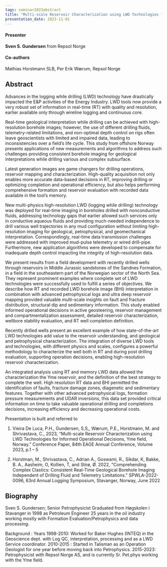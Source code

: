 ```yaml
---
tags: seminar2023abstract
title: "Multi-scale Reservoir Characterization using LWD Technologies for Informed Operational Decisions, Yme Field, Norway (Sven S. Gundersen, Repsol Norge)"
presentation_date: 2023-11-01
---
```

#### Presenter
**Sven S. Gundersen** from Repsol Norge
#### Co-authors
Mathias Horstmann SLB, Per Erik Wærum, Repsol Norge
## Abstract
Advances in the logging while drilling (LWD) technology have drastically impacted the E&P activities of the Energy Industry. LWD tools now provide a very robust set of information in real-time (RT) with quality and resolution, earlier available only through wireline logging and continuous core. 



Real-time geological interpretation while drilling can be achieved with high-resolution borehole images; however, the use of different drilling fluids, telemetry-related limitations, and non-optimal depth control on rigs often leave geoscientists with limited and impaired data, leading to inconsistencies over a field’s life cycle. This study from offshore Norway presents applications of new measurements and algorithms to address such challenges providing consistent borehole imaging for geological interpretations while drilling various and complex subsurface.



Latest generation images are game changers for drilling operations, reservoir mapping and characterization. High-quality acquisition not only enables more accurate data-based decisions in RT, improving drilling or optimizing completion and operational efficiency, but also helps performing comprehensive formation and reservoir evaluation with recorded data available in the tool’s memory.



New multi-physics high-resolution LWD (logging while drilling) technology was deployed for real-time imaging in boreholes drilled with nonconductive fluids, addressing technology gaps that earlier allowed such services only in conductive aqueous fluids and providing much-needed independence to drill various well trajectories in any mud configuration without limiting high-resolution imaging for geological, petrophysical, and geomechanical interpretation. Correspondingly, real-time data transmission challenges were addressed with improved mud-pulse telemetry or wired drill-pipe. Furthermore, new application algorithms were developed to compensate for inadequate depth control impacting the integrity of high-resolution data.



We present results from a field development with recently drilled wells through reservoirs in Middle Jurassic sandstones of the Sandnes Formation, in a field in the southeastern part of the Norwegian sector of the North Sea. They represent prominent examples where complete set of LWD technologies were successfully used to fulfill a series of objectives. We describe how RT and recorded LWD borehole image (BHI) interpretation in combination with advanced petrophysical logs and ultra deep reservoir mapping provided valuable multi-scale insights on fault and fracture distribution, structural dip and sedimentary information. This study enabled informed operational decisions in active geosteering, reservoir management and compartmentalization assessment, detailed reservoir characterization, wellbore stability evaluation, and RT well completion definition.



Recently drilled wells present an excellent example of how state-of-the-art LWD technologies add value to the reservoir understanding, and geological and petrophysical characterization. The integration of diverse LWD tools and technologies, with different physics and scales, configures a powerful methodology to characterize the well both in RT and during post drilling evaluation, supporting operation decisions, enabling high-resolution reservoir characterization.

An integrated analysis using RT and memory LWD data allowed the characterization the Yme reservoir, and the definition of the best strategy to complete the well. High resolution RT data and BHI permitted the identification of faults, fracture damage zones, diagenetic and sedimentary features. Together with other advanced petrophysical logs, formation pressure measurements and UDAR inversions, this data set provided critical information on time to take valuable operational drilling and completions decisions, increasing efficiency and decreasing operational costs.



Presentation is built and referred to



1.	Vieira De Luca, P.H., Gundersen, S,S,, Wærum, P.E., Horstmann, M. and Shrivastava, C., 2023, “Multi-scale Reservoir Characterization using LWD Technologies for Informed Operational Decisions, Yme field, Norway.” Conference Paper, 84th EAGE Annual Conference, Volume 2023, p.1 – 5



2.	Horstman, M., Shrivastava, C., Adrian A., Goswami, R., Sikdar, K, Bakke, B. A., Aasheim, O, Kollien, T, and Stirø, Ø. 2022, "Comprehending Complex Clastics: Consistent Real-Time Geological Borehole Imaging Independent of Drilling Fluid and Telemetry Limitations." SPWLA-2022-0096, 63rd Annual Logging Symposium, Stavanger, Norway, June 2022


## Biography
Sven S. Gundersen; Senior Petrophysicist 
Graduated from Høgskolen i Stavanger in 1998 as Petroleum Engineer
25 years in the oil industry working mostly with Formation Evaluation/Petrophysics and data processing. 

Background : 
Years 1998-2010: Worked for Baker Hughes (INTEQ) in the Geoscience dept. with Log QC, interpretation, processing and as a LWD Service coordinator. 
2010-2015 : Started in Talisman as an Operation Geologist for one year before moving back into Petrophysics.
2015-2023: Petrophysicist with Repsol Norge AS, and is currently Sr. Pet.phys working with the Yme field.
